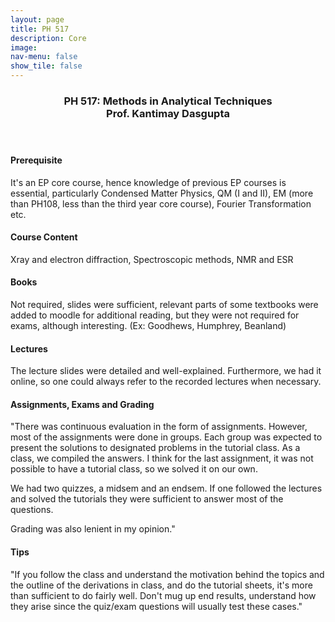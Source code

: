```yaml
---
layout: page
title: PH 517
description: Core
image: 
nav-menu: false
show_tile: false
---
```


<!-- Main -->
<div id="main" class="alt">

<!-- One -->
<section id="one">
	<div class="inner">
		<header class="major">
			<h3>PH 517: Methods in Analytical Techniques
             <br> Prof. Kantimay Dasgupta</h3>
		</header>

<h4> Prerequisite</h4>
<p>It's an EP core course, hence knowledge of previous EP courses is essential, particularly Condensed Matter Physics, QM (I and II), EM (more than PH108, less than the third year core course), Fourier Transformation etc.</p>

<h4> Course Content</h4>
<p>Xray and electron diffraction, Spectroscopic methods, NMR and ESR</p>

<h4> Books</h4>
<p>Not required, slides were sufficient, relevant parts of some textbooks were added to moodle for additional reading, but they were not required for exams, although interesting. (Ex: Goodhews, Humphrey, Beanland)</p>

<h4>Lectures</h4>
<p>The lecture slides were detailed and well-explained. Furthermore, we had it online, so one could always refer to the recorded lectures when necessary.</p>

<h4> Assignments, Exams and Grading</h4>
<p>"There was continuous evaluation in the form of assignments. However,  most of the assignments were done in groups. Each group was expected to present the solutions to designated problems in the tutorial class. As a class, we compiled the answers. I think for the last assignment, it was not possible to have a tutorial class, so we solved it on our own. 

We had two quizzes, a midsem and an endsem. If one followed the lectures and solved the tutorials they were sufficient to answer most of the questions.

Grading was also lenient in my opinion."</p>

<h4> Tips</h4>
<p>"If you follow the class and understand the motivation behind the topics and the outline of the derivations in class, and do the tutorial sheets, it's more than sufficient to do fairly well.
Don't mug up end results, understand how they arise since the quiz/exam questions will usually test these cases."</p>

<!-- Content -->

